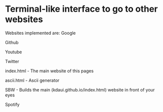 <h1>Terminal-like interface to go to other websites</h1>

Websites implemented are:
Google

Github

Youtube

Twitter

index.html - The main website of this pages

ascii.html - Ascii generator

SBW - Builds the main (kdaui.github.io/index.html) website in front of your eyes

Spotify
